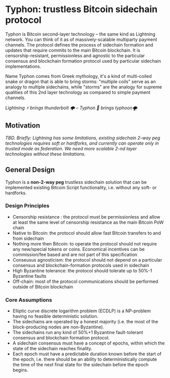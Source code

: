 Typhon: trustless Bitcoin sidechain protocol
===

Typhon is Bitcoin second-layer technology – the same kind as Lightning network. You can think of it as of massively-scalable multiparty payment channels. The protocol defines the process of sidechain formation and updates that require commits to the main Bitcoin blockchain. It is censorship-resistant, permissionless and agnostic to the particular consensus and blockchain formation protocol used by particular sidechain implementations. 

Name Typhon comes from Greek mythology, it's a kind of multi-coiled snake or dragon that is able to bring storms:  "multiple coils" serve as an analogy to multiple sidechains, while "storms" are the analogy for supreme qualities of this 2nd layer technology as compared to simple payment channels.

*Lightning ⚡️ brings thunderbolt 🌩 – Typhon 🐉 brings typhoon🌪*

Motivation
---

*TBD. Briefly: Lightning has some limitations, existing sidechain 2-way peg technologies requires soft or hardforks, and currently can operate only in trusted mode as federation. We need more scalable 2-nd layer technologies without these limitations.*

General Design
---

Typhon is a **non-2-way peg** trustless sidechain solution that can be implemented existing Bitcoin Script functionality, i.e. without any soft- or hardforks.

### Design Principles
+ Censorship resistance : the protocol must be permissionless and allow at least the same level of censorship resistance as the main Bitcoin PoW chain
+ Native to Bitcoin: the protocol should allow fast Bitcoin transfers to and from sidechain
+ Nothing more then Bitcoin: to operate the protocol should not require any new/special tokens or coins. Economical incentives can be commission/fee based and are not part of this specification
+ Conseusus agnosticism: the protocol should not depend on a particular consensus and blockchain-formation protocols used in sidechain
+ High Byzantine tolerance: the protocol should tolerate up to 50%-1 Byzantine faults
+ Off-chain: most of the protocol communications should be performed outside of Bitcoin blockchain

### Core Assumptions
+ Elliptic curve discrete logarithm problem (ECDLP) is a NP-problem having no feasible deterministic solution.
+ The sidechains are operated by a honest majority (i.e. the most of the block-producing nodes are non-Byzantine).
+ The sidechains run any kind of 50%+1 Byzantine fault-tolerant consensus and blockchain formation protocol.
+ A sidechain consensus must have a concept of epochs, within which the state of the sidechain reaches finality. 
+ Each epoch must have a predictable duration known before the start of the epoch, i.e. there should be an ability to deterministically compute the time of the next final state for the sidechain before the epoch begins.


